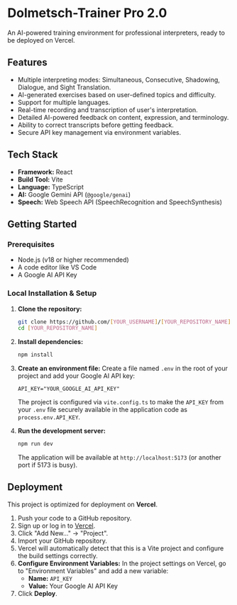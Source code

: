 # Dolmetsch-Trainer Pro 2.0

An AI-powered training environment for professional interpreters, ready to be deployed on Vercel.

## Features

- Multiple interpreting modes: Simultaneous, Consecutive, Shadowing, Dialogue, and Sight Translation.
- AI-generated exercises based on user-defined topics and difficulty.
- Support for multiple languages.
- Real-time recording and transcription of user's interpretation.
- Detailed AI-powered feedback on content, expression, and terminology.
- Ability to correct transcripts before getting feedback.
- Secure API key management via environment variables.

## Tech Stack

- **Framework:** React
- **Build Tool:** Vite
- **Language:** TypeScript
- **AI:** Google Gemini API (`@google/genai`)
- **Speech:** Web Speech API (SpeechRecognition and SpeechSynthesis)

## Getting Started

### Prerequisites

- Node.js (v18 or higher recommended)
- A code editor like VS Code
- A Google AI API Key

### Local Installation & Setup

1.  **Clone the repository:**
    ```bash
    git clone https://github.com/[YOUR_USERNAME]/[YOUR_REPOSITORY_NAME].git
    cd [YOUR_REPOSITORY_NAME]
    ```

2.  **Install dependencies:**
    ```bash
    npm install
    ```
    
3.  **Create an environment file:**
    Create a file named `.env` in the root of your project and add your Google AI API key:
    ```
    API_KEY="YOUR_GOOGLE_AI_API_KEY"
    ```
    The project is configured via `vite.config.ts` to make the `API_KEY` from your `.env` file securely available in the application code as `process.env.API_KEY`.


4.  **Run the development server:**
    ```bash
    npm run dev
    ```
    The application will be available at `http://localhost:5173` (or another port if 5173 is busy).

## Deployment

This project is optimized for deployment on **Vercel**.

1.  Push your code to a GitHub repository.
2.  Sign up or log in to [Vercel](https://vercel.com).
3.  Click "Add New..." -> "Project".
4.  Import your GitHub repository.
5.  Vercel will automatically detect that this is a Vite project and configure the build settings correctly.
6.  **Configure Environment Variables:** In the project settings on Vercel, go to "Environment Variables" and add a new variable:
    -   **Name:** `API_KEY`
    -   **Value:** Your Google AI API Key
7.  Click **Deploy**.
